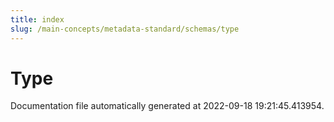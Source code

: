 ```yaml
---
title: index
slug: /main-concepts/metadata-standard/schemas/type
---
```


# Type

Documentation file automatically generated at 2022-09-18 19:21:45.413954.
